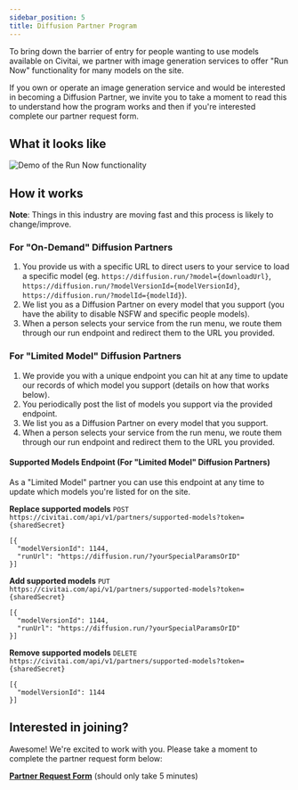 ```yaml
---
sidebar_position: 5
title: Diffusion Partner Program
---
```


To bring down the barrier of entry for people wanting to use models available on Civitai, we partner with image generation services to offer "Run Now" functionality for many models on the site.

If you own or operate an image generation service and would be interested in becoming a Diffusion Partner, we invite you to take a moment to read this to understand how the program works and then if you're interested complete our partner request form.

## What it looks like

![Demo of the Run Now functionality](https://user-images.githubusercontent.com/607609/206595823-6c3c8512-7faf-4e48-9166-aaf9b257ec5b.png)

## How it works

**Note**: Things in this industry are moving fast and this process is likely to change/improve.

### For "On-Demand" Diffusion Partners

1. You provide us with a specific URL to direct users to your service to load a specific model (eg. `https://diffusion.run/?model={downloadUrl}`, `https://diffusion.run/?modelVersionId={modelVersionId}`, `https://diffusion.run/?modelId={modelId}`).
2. We list you as a Diffusion Partner on every model that you support (you have the ability to disable NSFW and specific people models).
3. When a person selects your service from the run menu, we route them through our run endpoint and redirect them to the URL you provided.

### For "Limited Model" Diffusion Partners

1. We provide you with a unique endpoint you can hit at any time to update our records of which model you support (details on how that works below).
2. You periodically post the list of models you support via the provided endpoint.
3. We list you as a Diffusion Partner on every model that you support.
4. When a person selects your service from the run menu, we route them through our run endpoint and redirect them to the URL you provided.

#### Supported Models Endpoint (For "Limited Model" Diffusion Partners)

As a "Limited Model" partner you can use this endpoint at any time to update which models you're listed for on the site.

**Replace supported models**
`POST https://civitai.com/api/v1/partners/supported-models?token={sharedSecret}`

```
[{
  "modelVersionId": 1144,
  "runUrl": "https://diffusion.run/?yourSpecialParamsOrID"
}]
```

**Add supported models**
`PUT https://civitai.com/api/v1/partners/supported-models?token={sharedSecret}`

```
[{
  "modelVersionId": 1144,
  "runUrl": "https://diffusion.run/?yourSpecialParamsOrID"
}]
```

**Remove supported models**
`DELETE https://civitai.com/api/v1/partners/supported-models?token={sharedSecret}`

```
[{
  "modelVersionId": 1144
}]
```

## Interested in joining?

Awesome! We're excited to work with you. Please take a moment to complete the partner request form below:

**[Partner Request Form](https://forms.clickup.com/8459928/f/825mr-5768/VH7T2ZT9V3D9GT9ZXR)** (should only take 5 minutes)
